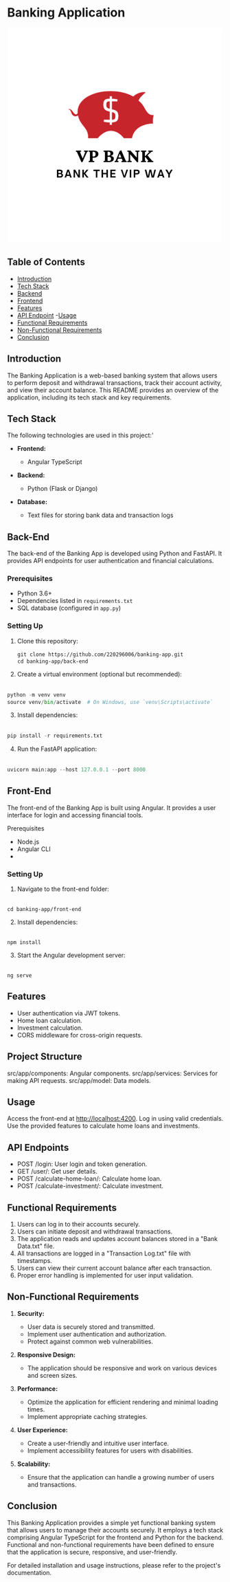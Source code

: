 # Banking Application

![Alt text](<Fast Money.png>)

## Table of Contents

- [Introduction](#introduction)
- [Tech Stack](#tech-stack)
- [Backend](#back-end)
- [Frontend](#front-end)
- [Features](#features)
- [API Endpoint](#api-endpoints)
-[Usage](#usage)
- [Functional Requirements](#functional-requirements)
- [Non-Functional Requirements](#non-functional-requirements)
- [Conclusion](#conclusion)

## Introduction

The Banking Application is a web-based banking system that allows users to perform deposit and withdrawal transactions, track their account activity, and view their account balance. This README provides an overview of the application, including its tech stack and key requirements.

## Tech Stack

The following technologies are used in this project:'

- **Frontend:**

  - Angular TypeScript

- **Backend:**

  - Python (Flask or Django)

- **Database:**
  - Text files for storing bank data and transaction logs

## Back-End

The back-end of the Banking App is developed using Python and FastAPI. It provides API endpoints for user authentication and financial calculations.

### Prerequisites

- Python 3.6+
- Dependencies listed in `requirements.txt`
- SQL database (configured in `app.py`)

### Setting Up

1. Clone this repository:

   ```shell
   git clone https://github.com/220296006/banking-app.git
   cd banking-app/back-end

   ```

2. Create a virtual environment (optional but recommended):

```python

python -m venv venv
source venv/bin/activate  # On Windows, use `venv\Scripts\activate`

```

3. Install dependencies:

```python

pip install -r requirements.txt

```

4. Run the FastAPI application:

```python

uvicorn main:app --host 127.0.0.1 --port 8000

```

## Front-End

The front-end of the Banking App is built using Angular. It provides a user interface for login and accessing financial tools.

Prerequisites

- Node.js
- Angular CLI
-

### Setting Up

1. Navigate to the front-end folder:

```shell

cd banking-app/front-end

```

2. Install dependencies:

```shell

npm install

```

3. Start the Angular development server:

```shell

ng serve

```

## Features

- User authentication via JWT tokens.
- Home loan calculation.
- Investment calculation.
- CORS middleware for cross-origin requests.

## Project Structure

src/app/components: Angular components.
src/app/services: Services for making API requests.
src/app/model: Data models.

## Usage

Access the front-end at <http://localhost:4200>.
Log in using valid credentials.
Use the provided features to calculate home loans and investments.

## API Endpoints

- POST /login: User login and token generation.
- GET /user/: Get user details.
- POST /calculate-home-loan/: Calculate home loan.
- POST /calculate-investment/: Calculate investment.


## Functional Requirements

1. Users can log in to their accounts securely.
2. Users can initiate deposit and withdrawal transactions.
3. The application reads and updates account balances stored in a "Bank Data.txt" file.
4. All transactions are logged in a "Transaction Log.txt" file with timestamps.
5. Users can view their current account balance after each transaction.
6. Proper error handling is implemented for user input validation.

## Non-Functional Requirements

1. **Security:**

   - User data is securely stored and transmitted.
   - Implement user authentication and authorization.
   - Protect against common web vulnerabilities.

2. **Responsive Design:**

   - The application should be responsive and work on various devices and screen sizes.

3. **Performance:**

   - Optimize the application for efficient rendering and minimal loading times.
   - Implement appropriate caching strategies.

4. **User Experience:**

   - Create a user-friendly and intuitive user interface.
   - Implement accessibility features for users with disabilities.

5. **Scalability:**
   - Ensure that the application can handle a growing number of users and transactions.

## Conclusion

This Banking Application provides a simple yet functional banking system that allows users to manage their accounts securely. It employs a tech stack comprising Angular TypeScript for the frontend and Python for the backend. Functional and non-functional requirements have been defined to ensure that the application is secure, responsive, and user-friendly.

For detailed installation and usage instructions, please refer to the project's documentation.

